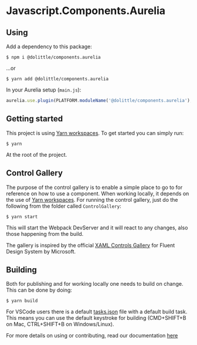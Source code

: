 # Javascript.Components.Aurelia

## Using

Add a dependency to this package:

```shell
$ npm i @dolittle/components.aurelia
```

...or

```shell
$ yarn add @dolittle/components.aurelia
```

In your Aurelia setup (`main.js`):

```javascript
aurelia.use.plugin(PLATFORM.moduleName('@dolittle/components.aurelia');
```

## Getting started

This project is using [Yarn workspaces](https://github.com/dolittle-tools/JavaScript.Build).
To get started you can simply run:

```shell
$ yarn
```

At the root of the project.

## Control Gallery

The purpose of the control gallery is to enable a simple place to go to for reference on how to use a component.
When working locally, it depends on the use of [Yarn workspaces](https://github.com/dolittle-tools/JavaScript.Build).
For running the control gallery, just do the following from the folder called `ControlGallery`:

```shell
$ yarn start
```

This will start the Webpack DevServer and it will react to any changes, also those happening from the build.

The gallery is inspired by the official [XAML Controls Gallery](https://github.com/Microsoft/Xaml-Controls-Gallery) for Fluent Design System by Microsoft.

## Building

Both for publishing and for working locally one needs to build on change. This can be done by doing:

```shell
$ yarn build
```

For VSCode users there is a default [tasks.json](./vscode/tasks.json) file with a default build task.
This means you can use the default keystroke for building (CMD+SHIFT+B on Mac, CTRL+SHIFT+B on Windows/Linux).

For more details on using or contributing, read our documentation [here](./Documentation)
